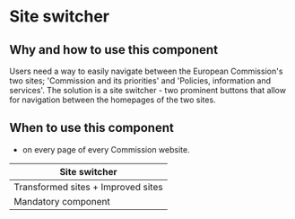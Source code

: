 # Site switcher

## Why and how to use this component
Users need a way to easily navigate between the European Commission's two sites; 'Commission and its priorities' and 'Policies, information and services'. The solution is a site switcher - two prominent buttons that allow for navigation between the homepages of the two sites.

## When to use this component
* on every page of every Commission website.

| Site switcher |
| ------------- |
| Transformed sites + Improved sites |
| Mandatory component |
